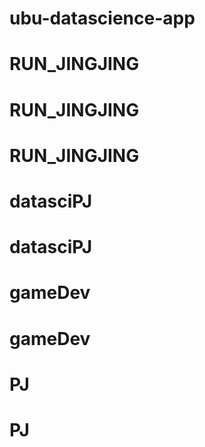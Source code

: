 # ubu-datascience-app
# RUN_JINGJING
# RUN_JINGJING
# RUN_JINGJING
# datasciPJ
# datasciPJ
# gameDev
# gameDev
# PJ
# PJ
